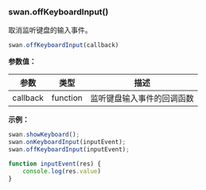 ### swan.offKeyboardInput()

取消监听键盘的输入事件。

```js
swan.offKeyboardInput(callback)
```

**参数值：**

|参数|类型|描述|
|-|-|-|
|callback|function|监听键盘输入事件的回调函数|

**示例：**

```js
swan.showKeyboard();
swan.onKeyboardInput(inputEvent);
swan.offKeyboardInput(inputEvent);

function inputEvent(res) {
    console.log(res.value)
}
```